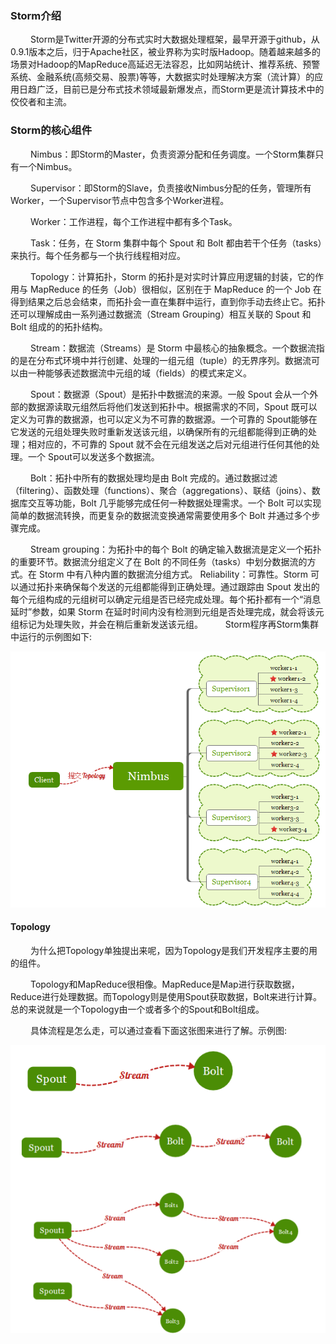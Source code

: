 ### Storm介绍

&nbsp;　　Storm是Twitter开源的分布式实时大数据处理框架，最早开源于github，从0.9.1版本之后，归于Apache社区，被业界称为实时版Hadoop。随着越来越多的场景对Hadoop的MapReduce高延迟无法容忍，比如网站统计、推荐系统、预警系统、金融系统(高频交易、股票)等等，大数据实时处理解决方案（流计算）的应用日趋广泛，目前已是分布式技术领域最新爆发点，而Storm更是流计算技术中的佼佼者和主流。

### Storm的核心组件
&nbsp;　　Nimbus：即Storm的Master，负责资源分配和任务调度。一个Storm集群只有一个Nimbus。

&nbsp;　　Supervisor：即Storm的Slave，负责接收Nimbus分配的任务，管理所有Worker，一个Supervisor节点中包含多个Worker进程。

&nbsp;　　Worker：工作进程，每个工作进程中都有多个Task。

&nbsp;　　Task：任务，在 Storm 集群中每个 Spout 和 Bolt 都由若干个任务（tasks）来执行。每个任务都与一个执行线程相对应。

&nbsp;　　Topology：计算拓扑，Storm 的拓扑是对实时计算应用逻辑的封装，它的作用与 MapReduce 的任务（Job）很相似，区别在于 MapReduce 的一个 Job 在得到结果之后总会结束，而拓扑会一直在集群中运行，直到你手动去终止它。拓扑还可以理解成由一系列通过数据流（Stream Grouping）相互关联的 Spout 和 Bolt 组成的的拓扑结构。

&nbsp;　　Stream：数据流（Streams）是 Storm 中最核心的抽象概念。一个数据流指的是在分布式环境中并行创建、处理的一组元组（tuple）的无界序列。数据流可以由一种能够表述数据流中元组的域（fields）的模式来定义。

&nbsp;　　Spout：数据源（Spout）是拓扑中数据流的来源。一般 Spout 会从一个外部的数据源读取元组然后将他们发送到拓扑中。根据需求的不同，Spout 既可以定义为可靠的数据源，也可以定义为不可靠的数据源。一个可靠的 Spout能够在它发送的元组处理失败时重新发送该元组，以确保所有的元组都能得到正确的处理；相对应的，不可靠的 Spout 就不会在元组发送之后对元组进行任何其他的处理。一个 Spout可以发送多个数据流。

&nbsp;　　Bolt：拓扑中所有的数据处理均是由 Bolt 完成的。通过数据过滤（filtering）、函数处理（functions）、聚合（aggregations）、联结（joins）、数据库交互等功能，Bolt 几乎能够完成任何一种数据处理需求。一个 Bolt 可以实现简单的数据流转换，而更复杂的数据流变换通常需要使用多个 Bolt 并通过多个步骤完成。

&nbsp;　　Stream grouping：为拓扑中的每个 Bolt 的确定输入数据流是定义一个拓扑的重要环节。数据流分组定义了在 Bolt 的不同任务（tasks）中划分数据流的方式。在 Storm 中有八种内置的数据流分组方式。
Reliability：可靠性。Storm 可以通过拓扑来确保每个发送的元组都能得到正确处理。通过跟踪由 Spout 发出的每个元组构成的元组树可以确定元组是否已经完成处理。每个拓扑都有一个“消息延时”参数，如果 Storm 在延时时间内没有检测到元组是否处理完成，就会将该元组标记为处理失败，并会在稍后重新发送该元组。
&nbsp;　　Storm程序再Storm集群中运行的示例图如下:

![](./img/stormcluster.png)

#### Topology
&nbsp;　　为什么把Topology单独提出来呢，因为Topology是我们开发程序主要的用的组件。

&nbsp;　　Topology和MapReduce很相像。MapReduce是Map进行获取数据，Reduce进行处理数据。而Topology则是使用Spout获取数据，Bolt来进行计算。总的来说就是一个Topology由一个或者多个的Spout和Bolt组成。

&nbsp;　　具体流程是怎么走，可以通过查看下面这张图来进行了解。示例图:

![](./img/Topologyproccess.png)
